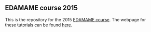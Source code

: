 ## EDAMAME course 2015

This is the repository for the 2015 [EDAMAME course](http://edamame-course.org).  The webpage for these tutorials can be found [here](http://edamame-course.github.io/docs2015). 
